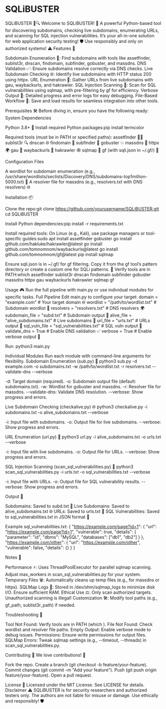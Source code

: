 # SQLiBUSTER
SQLiBUSTER 🚀🔍
Welcome to SQLiBUSTER! 🎉 A powerful Python-based tool for discovering subdomains, checking live subdomains, enumerating URLs, and scanning for SQL injection vulnerabilities. It’s your all-in-one solution for web application security testing! 🛡️ Use responsibly and only on authorized systems! ⚠️
Features 🌟

Subdomain Enumeration 🔎: Find subdomains with tools like assetfinder, sublist3r, dnscan, findomain, subfinder, gobuster, and massdns.
DNS Validation ✅: Ensure subdomains resolve correctly via DNS checks.
Live Subdomain Checking 🌐: Identify live subdomains with HTTP status 200 using httpx.
URL Enumeration 🔗: Gather URLs from live subdomains with gau, waybackurls, and hakrawler.
SQL Injection Scanning 💉: Scan for SQL vulnerabilities using sqlmap, with pre-filtering by gf for efficiency.
Verbose Output 📢: Detailed progress and error logs for easy debugging.
File-Based Workflow 📁: Save and load results for seamless integration into other tools.

Prerequisites 🛠️
Before diving in, ensure you have the following ready:
System Dependencies

Python 3.8+ 🐍
Install required Python packages:pip install termcolor


Required tools (must be in PATH or specified paths):
assetfinder 🕵️‍♂️
sublist3r 🔍
dnscan 🌐
findomain 🚀
subfinder 🔎
gobuster 💥
massdns 📡
httpx 🌍
gau 🔗
waybackurls 📜
hakrawler 🕸️
sqlmap 💉
gf (with sqli.json in ~/.gf/) 📝



Configuration Files

A wordlist for subdomain enumeration (e.g., /usr/share/wordlists/seclists/Discovery/DNS/subdomains-top1million-5000.txt) 📜
A resolver file for massdns (e.g., resolvers.txt with DNS resolvers) 🌐

Installation 📦

Clone the repo:git clone https://github.com/yourusername/SQLiBUSTER.git
cd SQLiBUSTER


Install Python dependencies:pip install -r requirements.txt


Install required tools:
On Linux (e.g., Kali), use package managers or tool-specific guides:sudo apt install assetfinder gobuster
go install github.com/hakluke/hakrawler@latest
go install github.com/tomnomnom/waybackurls@latest
go install github.com/tomnomnom/gf@latest
pip install sqlmap




Ensure sqli.json is in ~/.gf/ for gf filtering. Copy it from the gf tool’s pattern directory or create a custom one for SQLi patterns. 📝
Verify tools are in PATH:which assetfinder sublist3r dnscan findomain subfinder gobuster massdns httpx gau waybackurls hakrawler sqlmap gf



Usage 🎮
Run the full pipeline with main.py or use individual modules for specific tasks.
Full Pipeline
Edit main.py to configure your target:
domain = "example.com"  # Your target domain 🌐
wordlist = "/path/to/wordlist.txt"  # Subdomain wordlist 📜
resolvers = "resolvers.txt"  # DNS resolvers 🌍
subdomain_file = "subd.txt"  # Subdomain output 📁
alive_file = "alive_subdomains.txt"  # Live subdomains 📁
url_file = "urls.txt"  # URLs output 📁
sql_vuln_file = "sql_vulnerabilities.txt"  # SQL vuln output 📁
validate_dns = True  # Enable DNS validation ✅
verbose = True  # Enable verbose output 📢

Run:
python3 main.py

Individual Modules
Run each module with command-line arguments for flexibility.
Subdomain Enumeration (sub.py) 🔎
python3 sub.py -d example.com -o subdomains.txt -w /path/to/wordlist.txt -r resolvers.txt --validate-dns --verbose


-d: Target domain (required).
-o: Subdomain output file (default: subdomains.txt).
-w: Wordlist for gobuster and massdns.
-r: Resolver file for massdns.
--validate-dns: Validate DNS resolution.
--verbose: Show progress and errors.

Live Subdomain Checking (checkalive.py) 🌐
python3 checkalive.py -i subdomains.txt -o alive_subdomains.txt --verbose


-i: Input file with subdomains.
-o: Output file for live subdomains.
--verbose: Show progress and errors.

URL Enumeration (url.py) 🔗
python3 url.py -i alive_subdomains.txt -o urls.txt --verbose


-i: Input file with live subdomains.
-o: Output file for URLs.
--verbose: Show progress and errors.

SQL Injection Scanning (scan_sql_vulnerabilities.py) 💉
python3 scan_sql_vulnerabilities.py -i urls.txt -o sql_vulnerabilities.txt --verbose


-i: Input file with URLs.
-o: Output file for SQL vulnerability results.
--verbose: Show progress and errors.

Output 📄

Subdomains: Saved to subd.txt 📁
Live Subdomains: Saved to alive_subdomains.txt 🌐
URLs: Saved to urls.txt 🔗
SQL Vulnerabilities: Saved to sql_vulnerabilities.txt in JSON format 💉

Example sql_vulnerabilities.txt:
{
  "https://example.com/page?id=1": {
    "url": "https://example.com/page?id=1",
    "vulnerable": true,
    "details": {
      "parameter": "id",
      "dbms": "MySQL",
      "databases": ["db1", "db2"]
    }
  },
  "https://example.com/other": {
    "url": "https://example.com/other",
    "vulnerable": false,
    "details": {}
  }
}

Notes 📝

Performance ⚡: Uses ThreadPoolExecutor for parallel sqlmap scanning. Adjust max_workers in scan_sql_vulnerabilities.py for your system.
Temporary Files 🗑️: Automatically cleans up temp files (e.g., for massdns or httpx).
SQLMap Logs 💾: Stored in /dev/shm/sqlmap_logs to minimize disk I/O. Ensure sufficient RAM.
Ethical Use ⚖️: Only scan authorized targets. Unauthorized scanning is illegal!
Customization 🛠️: Modify tool paths (e.g., gf_path, sublist3r_path) if needed.

Troubleshooting 🐞

Tool Not Found: Verify tools are in PATH (which <tool>).
File Not Found: Check wordlist and resolver file paths.
Empty Output: Enable verbose mode to debug issues.
Permissions: Ensure write permissions for output files.
SQLMap Errors: Tweak sqlmap settings (e.g., --timeout, --threads) in scan_sql_vulnerabilities.py.

Contributing 🤝
We love contributions! 💖

Fork the repo.
Create a branch (git checkout -b feature/your-feature).
Commit changes (git commit -m "Add your feature").
Push (git push origin feature/your-feature).
Open a pull request.

License 📜
Licensed under the MIT License. See LICENSE for details.
Disclaimer ⚠️
SQLiBUSTER is for security researchers and authorized testers only. The authors are not liable for misuse or damage. Use ethically and responsibly! 🛡️

